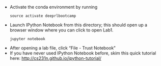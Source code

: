 * Activate the conda environment by running
	```
    source activate deeprlbootcamp
    ```
* Launch IPython Notebook from this directory; this should open up a browser window where you can click to open Lab1.
	```
    jupyter notebook
    ```
* After opening a lab file, click “File - Trust Notebook”
* If you have never used IPython Notebook before, skim this quick tutorial here: http://cs231n.github.io/ipython-tutorial/ 
